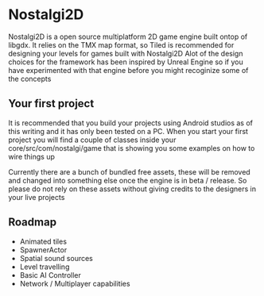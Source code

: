 # Nostalgi2D
Nostalgi2D is a open source multiplatform 2D game engine built ontop of libgdx.
It relies on the TMX map format, so Tiled is recommended for designing your levels for games built with Nostalgi2D
Alot of the design choices for the framework has been inspired by Unreal Engine so if you have experimented with that engine before you might recoginize some of the concepts

## Your first project
It is recommended that you build your projects using Android studios as of this writing and it has only been tested on a PC.
When you start your first project you will find a couple of classes inside your core/src/com/nostalgi/game that is showing you some examples on how to wire things up

Currently there are a bunch of bundled free assets, these will be removed and changed into something else once the engine is in beta / release.
So please do not rely on these assets without giving credits to the designers in your live projects

## Roadmap
<ul>
<li>Animated tiles</li>
<li>SpawnerActor</li>
<li>Spatial sound sources</li>
<li>Level travelling</li>
<li>Basic AI Controller</li>
<li>Network / Multiplayer capabilities</li>
</ul>
